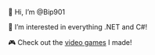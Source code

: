 👋 Hi, I’m @Bip901

👀 I’m interested in everything .NET and C#!

🎮 Check out the [video games](https://bip-studios.itch.io/) I made!

